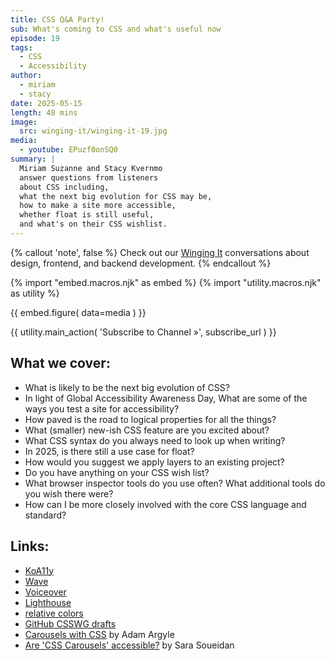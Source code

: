 ```yaml
---
title: CSS Q&A Party!
sub: What's coming to CSS and what's useful now
episode: 19
tags:
  - CSS
  - Accessibility
author:
  - miriam
  - stacy
date: 2025-05-15
length: 48 mins
image:
  src: winging-it/winging-it-19.jpg
media:
  - youtube: EPuzf0onSQ0
summary: |
  Miriam Suzanne and Stacy Kvernmo
  answer questions from listeners
  about CSS including,
  what the next big evolution for CSS may be,
  how to make a site more accessible,
  whether float is still useful,
  and what's on their CSS wishlist.
---
```


{% callout 'note', false %}
Check out our [Winging It](/wingingit/)
conversations about design, frontend,
and backend development.
{% endcallout %}

{% import "embed.macros.njk" as embed %}
{% import "utility.macros.njk" as utility %}

{{ embed.figure(
  data=media
) }}

{{ utility.main_action(
  'Subscribe to Channel »',
  subscribe_url
) }}

 ## What we cover:
- What is likely to be the next big evolution of CSS?
- In light of Global Accessibility Awareness Day, What are some of the ways you test a site for accessibility?
- How paved is the road to logical properties for all the things?
- What (smaller) new-ish CSS feature are you excited about?
- What CSS syntax do you always need to look up when writing?
- In 2025, is there still a use case for float?
- How would you suggest we apply layers to an existing project?
- Do you have anything on your CSS wish list?
- What browser inspector tools do you use often? What additional tools do you wish there were?
- How can I be more closely involved with the core CSS language and standard?

## Links:
- [KoA11y](https://open-indy.github.io/Koa11y/)
- [Wave](https://wave.webaim.org/extension/)
- [Voiceover](https://support.apple.com/guide/voiceover/welcome/mac)
- [Lighthouse](https://developer.chrome.com/docs/lighthouse/accessibility/scoring)
- [relative colors](https://codepen.io/stacy/pen/pvvGKxN)
- [GitHub CSSWG drafts](https://github.com/w3c/csswg-drafts/issues)
- [Carousels with CSS](https://developer.chrome.com/blog/carousels-with-css) by Adam Argyle
- [Are 'CSS Carousels' accessible?](https://www.sarasoueidan.com/blog/css-carousels-accessibility/) by Sara Soueidan
